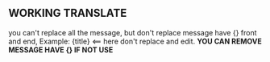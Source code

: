 ## WORKING TRANSLATE

you can't replace all the message, but don't replace message have {} front and end, Example: {title} <== here don't replace and edit.
**YOU CAN REMOVE MESSAGE HAVE {} IF NOT USE**
